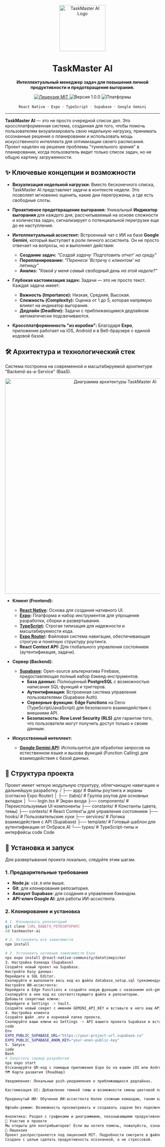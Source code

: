<div align="center">
  <img src="URL_ВАШЕГО_ЛОГОТИПА" alt="TaskMaster AI Logo" width="150"/>
  <h1>TaskMaster AI</h1>
  <p>
    <strong>Интеллектуальный менеджер задач для повышения личной продуктивности и предотвращения выгорания.</strong>
  </p>
  <p>
    <a href="ССЫЛКА_НА_LICENSE">
      <img src="https://img.shields.io/badge/license-MIT-green.svg" alt="Лицензия MIT">
    </a>
    <img src="https://img.shields.io/badge/version-1.0.0-blue.svg" alt="Версия 1.0.0">
    <img src="https://img.shields.io/badge/platform-ios%20%7C%20android%20%7C%20web-lightgrey.svg" alt="Платформы">
  </p>
  <p>
    <code>React Native</code> &nbsp;&middot;&nbsp; <code>Expo</code> &nbsp;&middot;&nbsp; <code>TypeScript</code> &nbsp;&middot;&nbsp; <code>Supabase</code> &nbsp;&middot;&nbsp; <code>Google Gemini</code>
  </p>
</div>

---

**TaskMaster AI** — это не просто очередной список дел. Это кроссплатформенная система, созданная для того, чтобы помочь пользователям визуализировать свою недельную нагрузку, принимать осознанные решения о планировании и использовать мощь искусственного интеллекта для оптимизации своего расписания. Проект нацелен на решение проблемы "туннельного зрения" в планировании, когда пользователь видит только список задач, но не общую картину загруженности.

## ✨ Ключевые концепции и возможности

*   **Визуализация недельной нагрузки:** Вместо бесконечного списка, TaskMaster AI представляет задачи в контексте недели. Это позволяет мгновенно оценить, какие дни перегружены, а где есть свободные слоты.

*   **Проактивное предотвращение выгорания:** Уникальный **Индикатор выгорания** для каждого дня, рассчитываемый на основе сложности и количества задач, сигнализирует о потенциальной перегрузке еще до ее наступления.

*   **Интеллектуальный ассистент:** Встроенный чат с ИИ на базе **Google Gemini**, который выступает в роли личного ассистента. Он не просто отвечает на вопросы, но и выполняет действия:
    *   **Создание задач:** _"Создай задачу 'Подготовить отчет' на среду"_
    *   **Перепланирование:** _"Перенеси 'Встречу с клиентом' на пятницу"_
    *   **Анализ:** _"Какой у меня самый свободный день на этой неделе?"_

*   **Глубокая кастомизация задач:** Задачи — это не просто текст. Каждая задача имеет:
    *   **Важность (Importance):** Низкая, Средняя, Высокая.
    *   **Сложность (Complexity):** Оценка от 1 до 5, которая напрямую влияет на индикатор выгорания.
    *   **Дедлайн (Deadline):** Задачи с приближающимся дедлайном автоматически подсвечиваются.

*   **Кроссплатформенность "из коробки":** Благодаря **Expo**, приложение работает на iOS, Android и в Веб-браузере с единой кодовой базой.

## 🛠️ Архитектура и технологический стек

Система построена на современной и масштабируемой архитектуре "Backend-as-a-Service" (BaaS).

<p align="center">
  <img src="URL_К_ДИАГРАММЕ_АРХИТЕКТУРЫ" alt="Диаграмма архитектуры TaskMaster AI" width="700"/>
</p>

*   **Клиент (Frontend):**
    *   **[React Native](https://reactnative.dev/):** Основа для создания нативного UI.
    *   **[Expo](https://expo.dev/):** Платформа и набор инструментов для упрощения разработки, сборки и развертывания.
    *   **[TypeScript](https://www.typescriptlang.org/):** Строгая типизация для надежности и масштабируемости кода.
    *   **[Expo Router](https://docs.expo.dev/router/introduction/):** Файловая система навигации, обеспечивающая строгую и понятную структуру роутинга.
    *   **React Context API:** Для глобального управления состоянием (аутентификация, задачи).

*   **Сервер (Backend):**
    *   **[Supabase](https://supabase.io/):** Open-source альтернатива Firebase, предоставляющая полный набор бэкенд-инструментов.
        *   **База данных:** Полноценный **PostgreSQL** с возможностью написания SQL-функций и триггеров.
        *   **Аутентификация:** Встроенная система управления пользователями (Supabase Auth).
        *   **Серверные функции:** **Edge Functions** на Deno (TypeScript/JavaScript) для безопасного взаимодействия с внешними API.
        *   **Безопасность:** **Row Level Security (RLS)** для гарантии того, что пользователи могут получить доступ только к своим данным.

*   **Искусственный интеллект:**
    *   **[Google Gemini API](https://ai.google.dev/):** Используется для обработки запросов на естественном языке и вызова функций (Function Calling) для взаимодействия с базой данных.

## 📂 Структура проекта

Проект имеет четкую модульную структуру, облегчающую навигацию и дальнейшую разработку.
/
├── app/ # Файлы роутинга и экраны (согласно Expo Router)
│ ├── (tabs)/ # Группа роутов для основных вкладок
│ └── login.tsx # Экран входа
├── components/ # Переиспользуемые UI-компоненты
├── constants/ # Константы (цвета, темы)
├── contexts/ # React Context'ы для управления состоянием
├── hooks/ # Пользовательские хуки
├── services/ # Логика взаимодействия с API (Supabase)
├── template/ # Готовый шаблон для аутентификации от OnSpace.AI
└── types/ # TypeScript-типы и интерфейсы
code
Code
## 🚀 Установка и запуск

Для развертывания проекта локально, следуйте этим шагам.

### 1. Предварительные требования
- **Node.js**: `v18.0` или выше.
- **Git**: для клонирования репозитория.
- **Аккаунт Supabase**: для создания и управления бэкендом.
- **API-ключ Google AI**: для работы ИИ-ассистента.

### 2. Клонирование и установка
```bash
# 1. Клонировать репозиторий
git clone [URL_ВАШЕГО_РЕПОЗИТОРИЯ]
cd taskmaster-ai

# 2. Установить все зависимости
npm install

# 3. Установить нативные зависимости Expo
npx expo install @react-native-community/datetimepicker
3. Настройка бэкенда (Supabase)
Создайте новый проект на Supabase.
Настройте базу данных:
Перейдите в SQL Editor.
Скопируйте и выполните весь код из файла database_setup.sql (рекомендуется создать такой файл в репозитории). Это создаст все необходимые таблицы, функции и триггеры.
Настройте ИИ-ассистента:
Перейдите в Edge Functions и создайте новую функцию с названием ask-gemini.
Скопируйте в нее код из соответствующего файла в репозитории.
Добавьте секретные ключи:
Перейдите в Settings -> Vault.
Создайте новый секрет с именем GEMINI_API_KEY и вставьте в него ваш API-ключ от Google AI.
4. Настройка клиента
Создайте файл .env в корневой папке проекта.
Скопируйте ваши ключи из Settings -> API вашего проекта Supabase и вставьте их в .env:
code
Env
EXPO_PUBLIC_SUPABASE_URL="https://your-project-url.supabase.co"
EXPO_PUBLIC_SUPABASE_ANON_KEY="your-anon-public-key"
5. Запуск
code
Bash
# Запустить сервер разработки
npx expo start
Отсканируйте QR-код с помощью приложения Expo Go на вашем iOS или Android устройстве, или нажмите w в терминале для запуска веб-версии.
🗺️ Карта развития (Roadmap)

Уведомления: Локальные push-уведомления о приближающихся дедлайнах.

Кастомизация UI: Добавление темной темы и возможности смены цветовой палитры.

Продвинутый ИИ: Обучение ИИ-ассистента более сложным командам, таким как "покажи все задачи высокой важности" или "оптимизируй мою неделю, чтобы избежать выгорания".

Офлайн-режим: Возможность просматривать и создавать задачи без подключения к сети с последующей синхронизацией.

Аналитика: Раздел с графиками и диаграммами, показывающими продуктивность пользователя по неделям/месяцам.
🤝 Участие в проекте
Мы открыты для контрибьюторов! Если вы хотите помочь, пожалуйста, ознакомьтесь с CONTRIBUTING.md для получения дополнительной информации. Мы приветствуем создание Issues для сообщений об ошибках и предложений, а также Pull Requests для внесения изменений в код.
📄 Лицензия
Проект распространяется под лицензией MIT. Подробности смотрите в файле LICENSE.
Создано с целью сделать продуктивность осознанной, а не стрессовой.
